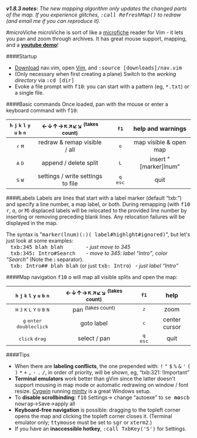 **_v1.8.3 notes:_** *The new mapping algorithm only updates the changed parts of the map. If you experience glitches, <samp>:call RefreshMap()</samp> to redraw (and email me if you can reproduce it).*

#microViche
microViche is sort of like a [microfiche](http://www.wisegeek.org/what-is-microfiche.htm) reader for Vim - it lets you pan and zoom through archives. It has great mouse support, mapping, and a **[youtube demo](https://www.youtube.com/watch?v=9YNiPUTGO28)**!

####Startup
- [Download](https://raw.github.com/q335r49/textabyss/master/nav.vim) nav.vim, open [Vim](http://www.vim.org), and <samp>:source [downloads]/nav.vim</samp>
- (Only necessary when first creating a plane) Switch to the *working directory* via <samp>:cd [dir]</samp> 
- Evoke a file prompt with <kbd>f10</kbd>: you can start with a pattern (eg, <samp>*.txt</samp>) or a single file.

####Basic commands
Once loaded, pan with the mouse or enter a keyboard command with <kbd>f10</kbd>:

<kbd>h</kbd> <kbd>j</kbd> <kbd>k</kbd> <kbd>l</kbd> <kbd>y</kbd> <kbd>u</kbd> <kbd>b</kbd> <kbd>n</kbd> | ←↓↑→↖↗↙↘ <sup>(takes count)</sup> || <kbd>f1</kbd> | help and warnings
:---: | :---: | :---: | :---: | :---:
<kbd>r</kbd> <kbd>M</kbd> | redraw & remap visible / all || <kbd>o</kbd> | map visible & open map
<kbd>A</kbd> <kbd>D</kbd> | append / delete split || <kbd>L</kbd> | insert "[marker]lnum"
<kbd>S</kbd> <kbd>W</kbd> | settings / write settings to file || <kbd>q</kbd> <kbd>esc</kbd> | quit

####Labels
Labels are lines that start with a label marker (default <q>txb:</q>) and specify a line number, a map label, or both. During remapping (with <kbd>f10</kbd> <kbd>r</kbd>, <kbd>o</kbd>, or <kbd>M</kbd>) displaced labels will be relocated to the provided line number by inserting or removing preceding blank lines. Any relocation failures will be displayed in the map.

The syntax is "<samp>marker(lnum)(:)( label#highlght#ignored)</samp>", but let's just look at some examples:  
&nbsp;&nbsp;&nbsp;<samp>txb:345 blah blah&nbsp;&nbsp;&nbsp;&nbsp;&nbsp;&nbsp;&nbsp;</samp> *- just move to 345*  
&nbsp;&nbsp;&nbsp;<samp>txb:345<b>:</b> Intro#Search&nbsp;&nbsp;&nbsp;</samp> *- move to 345: label <q>Intro</q>, color <q>Search</q>* (Note the <b>:</b> separator).  
&nbsp;&nbsp;&nbsp;<samp>txb: Intro## blah blah</samp> (or just <samp>txb: Intro</samp>)&nbsp;&nbsp; *- just label <q>Intro</q>*

####Map navigation
<kbd>f10</kbd> <kbd>o</kbd> will map all visible splits and open the map:

<kbd>h</kbd> <kbd>j</kbd> <kbd>k</kbd> <kbd>l</kbd> <kbd>y</kbd> <kbd>u</kbd> <kbd>b</kbd> <kbd>n</kbd> | ←↓↑→↖↗↙↘ <sup>(takes count)</sup> || <kbd>f1</kbd> | help
:---: | :---: | :---: | :---: | :---:
<kbd>H</kbd> <kbd>J</kbd> <kbd>K</kbd> <kbd>L</kbd> <kbd>Y</kbd> <kbd>U</kbd> <kbd>B</kbd> <kbd>N</kbd> | pan <sup>(takes count)</sup> || <kbd>z</kbd> | zoom
<kbd>g</kbd> <kbd>enter</kbd> <kbd>doubleclick</kbd> | goto label || <kbd>c</kbd> | center cursor
 <kbd>click</kbd> <kbd>drag</kbd> | select / pan || <kbd>q</kbd> <kbd>esc</kbd> | quit

####Tips
- When there are **labeling conflicts**, the one prepended with: <kbd>!</kbd> <kbd>"</kbd> <kbd>$</kbd> <kbd>%</kbd> <kbd>&</kbd> <kbd>'</kbd> <kbd>(</kbd> <kbd>)</kbd> <kbd>*</kbd> <kbd>+</kbd> <kbd>,</kbd> <kbd>-</kbd> <kbd>.</kbd> <kbd>/</kbd>, in order of priority, will be shown, eg, <q>txb:321: !Important</q>
- **Terminal emulators** work better than gVim since the latter doesn't support mousing in map mode or automatic redrawing on window / font resize. [Cygwin](http://www.cygwin.com/) running [mintty](https://code.google.com/p/mintty/) is a great Windows setup.
- To **disable scrollbinding**: <kbd>f10</kbd> <kbd>S</kbd>ettings→ <kbd>c</kbd>hange <q>autoexe</q> to <samp>se </samp>**<samp>no</samp>**<samp>scb nowrap</samp>→<kbd>S</kbd>ave→apply all
- **Keyboard-free navigation** is possible: dragging to the topleft corner opens the map and clicking the topleft corner closes it. (Terminal emulator only; <samp>ttymouse</samp> must be set to <samp>sgr</samp> or <samp>xterm2</samp>.)
- If you have an **inaccessible hotkey**, <samp>:call TxbKey('S')</samp> for <kbd>S</kbd>ettings.

